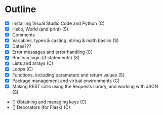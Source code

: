 # Outline

- [x] Installing Visual Studio Code and Python (C)
- [x] Hello, World (and print) (S)
- [x] Comments
- [x] Variables, types & casting, string & math basics (S)
- [x] Dates???
- [x] Error messages and error handling (C)
- [x] Boolean logic (if statements) (S)
- [x] Lists and arrays (C)
- [x] Loops (C)
- [x] Functions, including parameters and return values (S)
- [x] Package management and virtual environments (C)
- [x] Making REST calls using the Requests library, and working with JSON (S)
- [] Obtaining and managing keys (C)
- [] Decorators (for Flask) (C)
